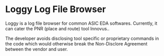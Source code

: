 # Loggy Log File Browser
Loggy is a log file browser for common ASIC EDA softwares. Currently, it can cater the PNR (place and route) tool Innovus..

The developer avoids disclosing tool specific or proprietary commands in the code which would otherwise break the Non-Disclore Agreement between the vendor and user.

